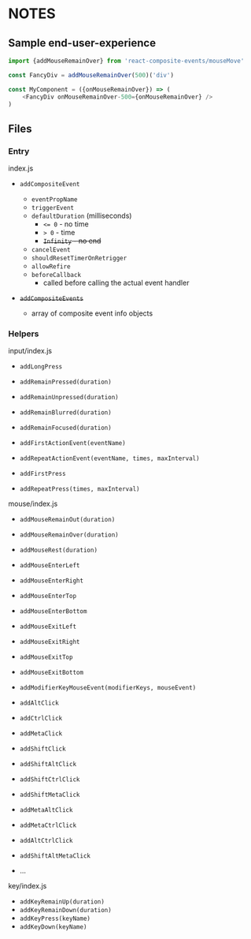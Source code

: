 # NOTES

## Sample end-user-experience

```js
import {addMouseRemainOver} from 'react-composite-events/mouseMove'

const FancyDiv = addMouseRemainOver(500)('div')

const MyComponent = ({onMouseRemainOver}) => (
    <FancyDiv onMouseRemainOver-500={onMouseRemainOver} />
)
```

## Files

### Entry

index.js

- `addCompositeEvent`
  - `eventPropName`
  - `triggerEvent`
  - `defaultDuration` (milliseconds)
    - `<= 0` - no time
    - `> 0` - time
    - ~~`Infinity` - no end~~
  - `cancelEvent`
  - `shouldResetTimerOnRetrigger`
  - `allowRefire`
  - `beforeCallback`
    - called before calling the actual event handler

- ~~`addCompositeEvents`~~
  - array of composite event info objects

### Helpers

input/index.js

- `addLongPress`
- `addRemainPressed(duration)`
- `addRemainUnpressed(duration)`
- `addRemainBlurred(duration)`
- `addRemainFocused(duration)`

- `addFirstActionEvent(eventName)`
- `addRepeatActionEvent(eventName, times, maxInterval)`
- `addFirstPress`
- `addRepeatPress(times, maxInterval)`

mouse/index.js

- `addMouseRemainOut(duration)`
- `addMouseRemainOver(duration)`
- `addMouseRest(duration)`

- `addMouseEnterLeft`
- `addMouseEnterRight`
- `addMouseEnterTop`
- `addMouseEnterBottom`
- `addMouseExitLeft`
- `addMouseExitRight`
- `addMouseExitTop`
- `addMouseExitBottom`

- `addModifierKeyMouseEvent(modifierKeys, mouseEvent)`
- `addAltClick`
- `addCtrlClick`
- `addMetaClick`
- `addShiftClick`
- `addShiftAltClick`
- `addShiftCtrlClick`
- `addShiftMetaClick`
- `addMetaAltClick`
- `addMetaCtrlClick`
- `addAltCtrlClick`
- `addShiftAltMetaClick`
- ...

key/index.js

- `addKeyRemainUp(duration)`
- `addKeyRemainDown(duration)`
- `addKeyPress(keyName)`
- `addKeyDown(keyName)`
